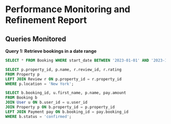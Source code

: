 # Performance Monitoring and Refinement Report

## Queries Monitored

**Query 1: Retrieve bookings in a date range**
```sql
SELECT * FROM Booking WHERE start_date BETWEEN '2023-01-01' AND '2023-12-31';

SELECT p.property_id, p.name, r.review_id, r.rating
FROM Property p
LEFT JOIN Review r ON p.property_id = r.property_id
WHERE p.location = 'New York';

SELECT b.booking_id, u.first_name, p.name, pay.amount
FROM Booking b
JOIN User u ON b.user_id = u.user_id
JOIN Property p ON b.property_id = p.property_id
LEFT JOIN Payment pay ON b.booking_id = pay.booking_id
WHERE b.status = 'confirmed';

